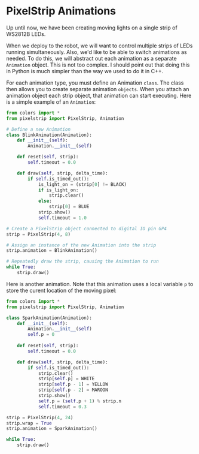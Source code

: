 # PixelStrip Animations

Up until now, we have been creating moving lights on a single strip of WS2812B LEDs.

When we deploy to the robot, we will want to control multiple strips of LEDs running simultaneously. Also, we'd like to be able to switch animations as needed.  To do this, we will abstract out each animation as a separate `Animation` object.  This is not too complex.  I should point out that doing this in Python is much simpler than the way we used to do it in C++.

For each animation type, you must define an Animation `class`.  The class then allows you to create separate animation `objects`.   When you attach an animation object each strip object, that animation can start executing.   Here is a simple example of an `Animation`:

```Python
from colors import *
from pixelstrip import PixelStrip, Animation

# Define a new Animation
class BlinkAnimation(Animation):
    def __init__(self):
        Animation.__init__(self)

    def reset(self, strip):
        self.timeout = 0.0

    def draw(self, strip, delta_time):
        if self.is_timed_out():
            is_light_on = (strip[0] != BLACK)
            if is_light_on:
                strip.clear()
            else:
                strip[0] = BLUE
            strip.show()
            self.timeout = 1.0

# Create a PixelStrip object connected to digital IO pin GP4
strip = PixelStrip(4, 8)

# Assign an instance of the new Animation into the strip
strip.animation = BlinkAnimation()

# Repeatedly draw the strip, causing the Animation to run
while True:
    strip.draw()
```

Here is another animation.  Note that this animation uses a local variable `p` to store the curent location of the moving pixel:

```Python
from colors import *
from pixelstrip import PixelStrip, Animation

class SparkAnimation(Animation):
    def __init__(self):
        Animation.__init__(self)
        self.p = 0
        
    def reset(self, strip):
        self.timeout = 0.0

    def draw(self, strip, delta_time):
        if self.is_timed_out():
            strip.clear()
            strip[self.p] = WHITE
            strip[self.p - 1] = YELLOW
            strip[self.p - 2] = MAROON
            strip.show()
            self.p = (self.p + 1) % strip.n
            self.timeout = 0.3

strip = PixelStrip(4, 24)
strip.wrap = True
strip.animation = SparkAnimation()

while True:
    strip.draw()
```
